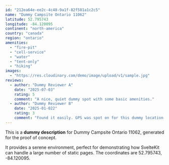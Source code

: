 ```yaml
---
id: "212ea64e-ee2c-4c48-9a1f-82f581a1c2c5"
name: "Dummy Campsite Ontario 11062"
latitude: 52.795743
longitude: -84.120095
continent: "north-america"
country: "canada"
region: "ontario"
amenities:
  - "fire-pit"
  - "cell-service"
  - "water"
  - "tent-only"
  - "hiking"
images:
  - "https://res.cloudinary.com/demo/image/upload/v1/sample.jpg"
reviews:
  - author: "Dummy Reviewer A"
    date: "2025-07-03"
    rating: 5
    comment: "A nice, quiet dummy spot with some basic amenities."
  - author: "Dummy Reviewer B"
    date: "2025-01-022"
    rating: 3
    comment: "Found it easily. GPS was spot on for this dummy location."
---
```


This is a **dummy description** for Dummy Campsite Ontario 11062, generated for the proof of concept.

It provides a serene environment, perfect for demonstrating how SvelteKit can handle a large number of static pages. The coordinates are 52.795743, -84.120095.

